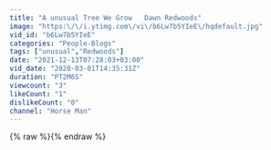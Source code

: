 ```yaml
---
title: "A unusual Tree We Grow   Dawn Redwoods"
image: "https:\/\/i.ytimg.com\/vi\/b6Lw7b5YIeE\/hqdefault.jpg"
vid_id: "b6Lw7b5YIeE"
categories: "People-Blogs"
tags: ["unusual","Redwoods"]
date: "2021-12-13T07:28:03+03:00"
vid_date: "2020-03-01T14:35:31Z"
duration: "PT2M6S"
viewcount: "3"
likeCount: "1"
dislikeCount: "0"
channel: "Horse Man"
---
```

{% raw %}{% endraw %}
